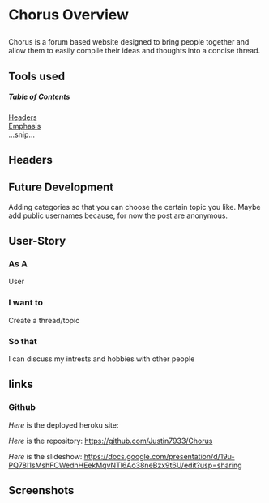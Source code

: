 # Chorus Overview<p>
Chorus is a forum based website designed to bring people together and allow them to easily compile their ideas and thoughts into a concise thread.<p>
## Tools used 
##### Table of Contents  
[Headers](#headers)  
[Emphasis](#emphasis)  
...snip...    
<a name="headers"/>
## Headers
## Future Development
Adding categories so that you can choose the certain topic you like. Maybe add public usernames because, for now the post are anonymous.<p>

## User-Story 
### As A 
  User

### I want to
  Create a thread/topic

### So that 
I can discuss my intrests and hobbies with other people

## links 
### Github
*Here* is the deployed heroku site:<p>
*Here* is the repository: https://github.com/Justin7933/Chorus<p>
*Here* is the slideshow: https://docs.google.com/presentation/d/19u-PQ78I1sMshFCWednHEekMqvNTl6Ao38neBzx9t6U/edit?usp=sharing<p>

## Screenshots
